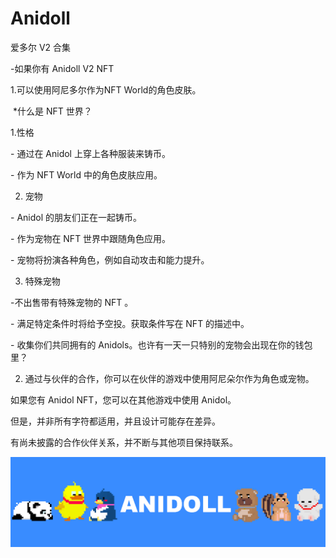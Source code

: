# Anidoll

爱多尔 V2 合集

-如果你有 Anidoll V2 NFT

1.可以使用阿尼多尔作为NFT World的角色皮肤。

​     *什么是 NFT 世界？

1.性格

\- 通过在 Anidol 上穿上各种服装来铸币。

\- 作为 NFT World 中的角色皮肤应用。

2) 宠物

\- Anidol 的朋友们正在一起铸币。

\- 作为宠物在 NFT 世界中跟随角色应用。

\- 宠物将扮演各种角色，例如自动攻击和能力提升。

3) 特殊宠物

-不出售带有特殊宠物的 NFT 。

\- 满足特定条件时将给予空投。获取条件写在 NFT 的描述中。

\- 收集你们共同拥有的 Anidols。也许有一天一只特别的宠物会出现在你的钱包里？

2. 通过与伙伴的合作，你可以在伙伴的游戏中使用阿尼朵尔作为角色或宠物。

如果您有 Anidol NFT，您可以在其他游戏中使用 Anidol。

但是，并非所有字符都适用，并且设计可能存在差异。

有尚未披露的合作伙伴关系，并不断与其他项目保持联系。

![unnamed](unnamed.png)
